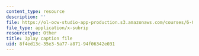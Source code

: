 ```yaml
---
content_type: resource
description: ''
file: https://ol-ocw-studio-app-production.s3.amazonaws.com/courses/6-042j-mathematics-for-computer-science-fall-2010/8f4ed13c35e35a77a87194f06342e031_1nScXLQAQ9A.vtt
file_type: application/x-subrip
resourcetype: Other
title: 3play caption file
uid: 8f4ed13c-35e3-5a77-a871-94f06342e031
---
```

